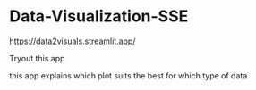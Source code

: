 # Data-Visualization-SSE

https://data2visuals.streamlit.app/ 

Tryout this app 

this app explains which plot suits the best for which type of data 
